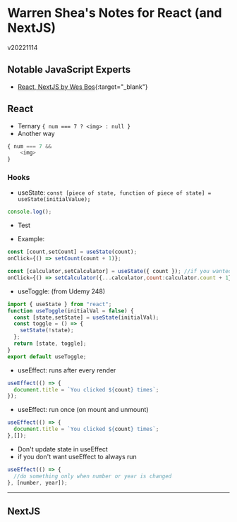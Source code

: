 # Warren Shea's Notes for React (and NextJS)
v20221114

## Notable JavaScript Experts
* [React, NextJS by Wes Bos](https://wesbos.com/courses){:target="_blank"}

## React
* Ternary `{ num === 7 ? <img> : null }`
* Another way
```javascript
{ num === 7 &&
    <img>
}
```
### Hooks
* useState: `const [piece of state, function of piece of state] = useState(initialValue);`
```javascript
console.log();
```
* Test

* Example:
```javascript
const [count,setCount] = useState(count);
onClick={() => setCount(count + 1)};

const [calculator,setCalculator] = useState({ count }); //if you wanted calculator.count to update
onClick={() => setCalculator({...calculator,count:calculator.count + 1})};
```
* useToggle: (from Udemy 248)
```javascript
import { useState } from "react";
function useToggle(initialVal = false) {
  const [state,setState] = useState(initialVal);
  const toggle = () => {
    setState(!state);
  };
  return [state, toggle];
}
export default useToggle;
```
* useEffect: runs after every render
```javascript
useEffect(() => {
  document.title = `You clicked ${count} times`;
});
```
* useEffect: run once (on mount and unmount)
```javascript
useEffect(() => {
  document.title = `You clicked ${count} times`;
},[]);
```
* Don't update state in useEffect
* if you don't want useEffect to always run
```javascript
useEffect(() => {
  //do something only when number or year is changed
}, [number, year]);
```
___

## NextJS

